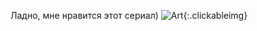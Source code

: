 ---
---
Ладно, мне нравится этот сериал)
![Art]({{site.url}}/assets/images/its-always.jpg){:.clickableimg}